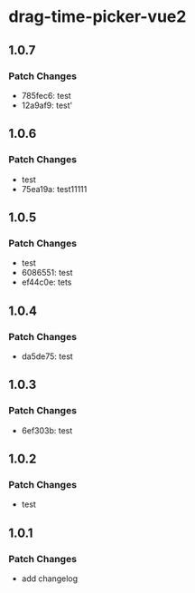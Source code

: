 # drag-time-picker-vue2

## 1.0.7

### Patch Changes

- 785fec6: test
- 12a9af9: test'

## 1.0.6

### Patch Changes

- test
- 75ea19a: test11111

## 1.0.5

### Patch Changes

- test
- 6086551: test
- ef44c0e: tets

## 1.0.4

### Patch Changes

- da5de75: test

## 1.0.3

### Patch Changes

- 6ef303b: test

## 1.0.2

### Patch Changes

- test

## 1.0.1

### Patch Changes

- add changelog
